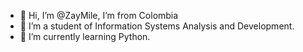- 👋 Hi, I’m @ZayMile, I’m from Colombia 
- 👀 I’m a student of Information Systems Analysis and Development.
- 🌱 I’m currently learning Python. 


<!---
ZayMile/ZayMile is a ✨ special ✨ repository because its `README.md` (this file) appears on your GitHub profile.
You can click the Preview link to take a look at your changes.
--->
